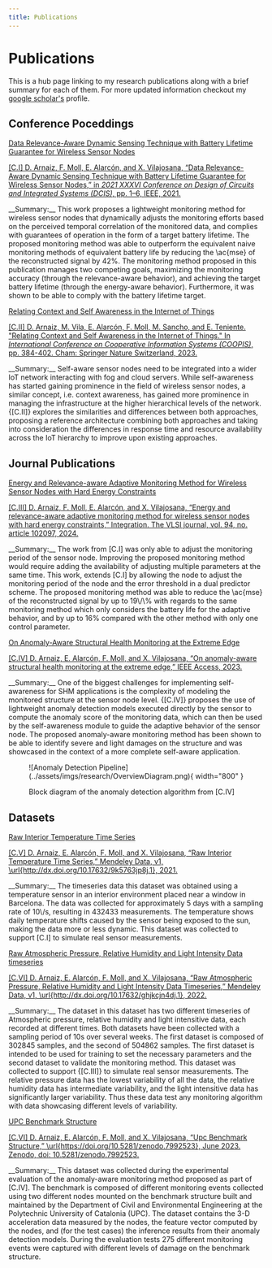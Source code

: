 ```yaml
---
title: Publications
---
```


# Publications

This is a hub page linking to my research publications along with a brief summary for each of them. For more updated information checkout my [google scholar's](https://scholar.google.com/citations?user=32m35KwAAAAJ&hl=en) profile.

## Conference Poceddings
<p class="pub_title_first">
    <a target="_blank" rel="noopener noreferrer" href="https://doi.org/10.1109/DCIS53048.2021.9666191" title="C.I">
        Data Relevance-Aware Dynamic Sensing Technique with Battery Lifetime Guarantee for Wireless Sensor Nodes
    </a>
</p>
<p class="publication">
  <a class="publication-link" target="_blank" rel="noopener noreferrer" href="https://doi.org/10.1109/DCIS53048.2021.9666191" title="C.I">
    <span class="publication-id">[C.I]</span>
    <span class="publication-citation">D. Arnaiz, F. Moll, E. Alarcón, and X. Vilajosana, “Data Relevance-Aware Dynamic Sensing Technique with Battery Lifetime Guarantee for Wireless Sensor Nodes,” in <i>2021 XXXVI Conference on Design of Circuits and Integrated Systems (DCIS)</i>, pp. 1–6, IEEE, 2021.</span>
  </a>
</p>
__Summary:__
This work proposes a lightweight monitoring method for wireless sensor nodes that dynamically adjusts the monitoring efforts based on the perceived temporal correlation of the monitored data, and complies with guarantees of operation in the form of a target battery lifetime. The proposed monitoring method was able to outperform the equivalent naive monitoring methods of equivalent battery life by reducing the \ac{mse} of the reconstructed signal by 42%. The monitoring method proposed in this publication manages two competing goals, maximizing the monitoring accuracy (through the relevance-aware behavior), and achieving the target battery lifetime (through the energy-aware behavior). Furthermore, it was shown to be able to comply with the battery lifetime target.

<p class="pub_title">
    <a target="_blank" rel="noopener noreferrer" href="https://doi.org/10.1007/978-3-031-46846-9_21" title="C.II">
        Relating Context and Self Awareness in the Internet of Things
    </a>
</p>
<p class="publication">
  <a class="publication-link" target="_blank" rel="noopener noreferrer" href="https://doi.org/10.1007/978-3-031-46846-9_21" title="C.II">
    <span class="publication-id">[C.II]</span>
    <span class="publication-citation">D. Arnaiz, M. Vila, E. Alarcón, F. Moll, M. Sancho, and E. Teniente. "Relating Context and Self Awareness in the Internet of Things." In <i>International Conference on Cooperative Information Systems (COOPIS)</i>, pp. 384-402. Cham: Springer Nature Switzerland, 2023.</span>
  </a>
</p>
__Summary:__
Self-aware sensor nodes need to be integrated into a wider IoT network interacting with fog and cloud servers. While self-awareness has started gaining prominence in the field of wireless sensor nodes, a similar concept, i.e. context awareness, has gained more prominence in managing the infrastructure at the higher hierarchical levels of the network. {[C.II]} explores the similarities and differences between both approaches, proposing a reference architecture combining both approaches and taking into consideration the differences in response time and resource availability across the IoT hierarchy to improve upon existing approaches.

## Journal Publications

<p class="pub_title_first">
    <a target="_blank" rel="noopener noreferrer" href="https://doi.org/10.1016/j.vlsi.2023.102097" title="C.III">
        Energy and Relevance-aware Adaptive Monitoring Method for Wireless Sensor Nodes with Hard Energy Constraints
    </a>
</p>
<p class="publication">
  <a class="publication-link" target="_blank" rel="noopener noreferrer" href="https://doi.org/10.1016/j.vlsi.2023.102097" title="C.III">
    <span class="publication-id">[C.III]</span>
    <span class="publication-citation">D. Arnaiz, F. Moll, E. Alarcón, and X. Vilajosana, “Energy and relevance-aware adaptive monitoring method for wireless sensor nodes with hard energy constraints,” Integration. The VLSI journal, vol. 94, no. article 102097, 2024.</span>
  </a>
</p>
__Summary:__
The work from [C.I] was only able to adjust the monitoring period of the sensor node. Improving the proposed monitoring method would require adding the availability of adjusting multiple parameters at the same time. This work, extends [C.I] by allowing the node to adjust the monitoring period of the node and the error threshold in a dual predictor scheme. The proposed monitoring method was able to reduce the \ac{mse} of the reconstructed signal by up to 19\/\% with regards to the same monitoring method which only considers the battery life for the adaptive behavior, and by up to 16% compared with the other method with only one control parameter.

<p class="pub_title">
    <a target="_blank" rel="noopener noreferrer" href="https://doi.org/10.1109/ACCESS.2023.3306958" title="C.IV">
        On Anomaly-Aware Structural Health Monitoring at the Extreme Edge
    </a>
</p>
<p class="publication">
  <a class="publication-link" target="_blank" rel="noopener noreferrer" href="https://doi.org/10.1109/ACCESS.2023.3306958" title="C.IV">
    <span class="publication-id">[C.IV]</span>
    <span class="publication-citation">D. Arnaiz, E. Alarcón, F. Moll, and X. Vilajosana, “On anomaly-aware structural health monitoring at the extreme edge,” IEEE Access, 2023.</span>
  </a>
</p>
__Summary:__
One of the biggest challenges for implementing self-awareness for SHM applications is the complexity of modeling the monitored structure at the sensor node level. {[C.IV]} proposes the use of lightweight anomaly detection models executed directly by the sensor to compute the anomaly score of the monitoring data, which can then be used by the self-awareness module to guide the adaptive behavior of the sensor node. The proposed anomaly-aware monitoring method has been shown to be able to identify severe and light damages on the structure and was showcased in the context of a more complete self-aware application.

<figure markdown="span">
  ![Anomaly Detection Pipeline](../assets/imgs/research/OverviewDiagram.png){ width="800" }
  <p class="figure-captions">Block diagram of the anomaly detection algorithm from [C.IV]</p>
</figure>

## Datasets

<p class="pub_title_first">
    <a target="_blank" rel="noopener noreferrer" href="http://dx.doi.org/10.17632/9k5763jp8j.1" title="C.V">
        Raw Interior Temperature Time Series
    </a>
</p>
<p class="publication">
  <a class="publication-link" target="_blank" rel="noopener noreferrer" href="http://dx.doi.org/10.17632/9k5763jp8j.1" title="C.V">
    <span class="publication-id">[C.V]</span>
    <span class="publication-citation">D. Arnaiz, E. Alarcón, F. Moll, and X. Vilajosana, “Raw Interior Temperature Time Series,” Mendeley Data, v1, \url{http://dx.doi.org/10.17632/9k5763jp8j.1}, 2021.</span>
  </a>
</p>
__Summary:__
The timeseries data this dataset was obtained using a temperature sensor in an interior environment placed near a window in Barcelona. The data was collected for approximately 5 days with a sampling rate of 10\/s, resulting in 432433 measurements. The temperature shows daily temperature shifts caused by the sensor being exposed to the sun, making the data more or less dynamic. This dataset was collected to support [C.I] to simulate real sensor measurements.

<p class="pub_title">
    <a target="_blank" rel="noopener noreferrer" href="http://dx.doi.org/10.17632/ghjkcjn4dj.1" title="C.VI">
        Raw Atmospheric Pressure, Relative Humidity and Light Intensity Data timeseries
    </a>
</p>
<p class="publication">
  <a class="publication-link" target="_blank" rel="noopener noreferrer" href="http://dx.doi.org/10.17632/ghjkcjn4dj.1" title="C.VI">
    <span class="publication-id">[C.VI]</span>
    <span class="publication-citation">D. Arnaiz, E. Alarcón, F. Moll, and X. Vilajosana, “Raw Atmospheric Pressure, Relative Humidity and Light Intensity Data Timeseries,” Mendeley Data, v1, \url{http://dx.doi.org/10.17632/ghjkcjn4dj.1}, 2022.</span>
  </a>
</p>
__Summary:__
The dataset in this dataset has two different timeseries of Atmospheric pressure, relative humidity and light intensitive data, each recorded at different times. Both datasets have been collected with a sampling period of 10s over several weeks. The first dataset is composed of 302845 samples, and the second of 504862 samples. The first dataset is intended to be used for training to set the necessary parameters and the second dataset to validate the monitoring method. This dataset was collected to support {[C.III]} to simulate real sensor measurements. The relative pressure data has the lowest variability of all the data, the relative humidity data has intermediate variability, and the light intensitive data has significantly larger variability. Thus these data test any monitoring algorithm with data showcasing different levels of variability.

<p class="pub_title">
    <a target="_blank" rel="noopener noreferrer" href="https://doi.org/10.5281/zenodo.7992523" title="C.VI">
        UPC Benchmark Structure
    </a>
</p>
<p class="publication">
  <a class="publication-link" target="_blank" rel="noopener noreferrer" href="https://doi.org/10.5281/zenodo.7992523" title="C.VI">
    <span class="publication-id">[C.VI]</span>
    <span class="publication-citation">D. Arnaiz, E. Alarcón, F. Moll, and X. Vilajosana, “Upc Benchmark Structure,” \url{https://doi.org/10.5281/zenodo.7992523}, June 2023. Zenodo, doi: 10.5281/zenodo.7992523.</span>
  </a>
</p>
__Summary:__
This dataset was collected during the experimental evaluation of the anomaly-aware monitoring method proposed as part of [C.IV]. The benchmark is composed of different monitoring events collected using two different nodes mounted on the benchmark structure built and maintained by the Department of Civil and Environmental Engineering at the Polytechnic University of Catalonia (UPC). The dataset contains the 3-D acceleration data measured by the nodes, the feature vector computed by the nodes, and (for the test cases) the inference results from their anomaly detection models. During the evaluation tests 275 different monitoring events were captured with different levels of damage on the benchmark structure.
